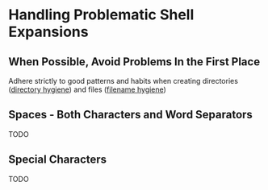 # Handling Problematic Shell Expansions

## When Possible, Avoid Problems In the First Place

Adhere strictly to good patterns and habits when creating directories ([directory hygiene](../pages/directory-tree-hygiene.md)) and files ([filename hygiene](../pages/filename-hygiene.md))

## Spaces - Both Characters and Word Separators

TODO

## Special Characters

TODO